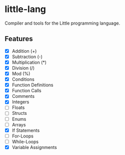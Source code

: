 # little-lang
Compiler and tools for the Little programming language.

## Features
- [x] Addition (+)
- [x] Subtraction (-)
- [x] Multiplication (*)
- [x] Division (/)
- [x] Mod (%)
- [x] Conditions
- [x] Function Definitions
- [x] Function Calls
- [x] Comments
- [x] Integers
- [ ] Floats
- [ ] Structs
- [ ] Enums
- [ ] Arrays
- [x] If Statements
- [ ] For-Loops
- [ ] While-Loops
- [x] Variable Assignments
